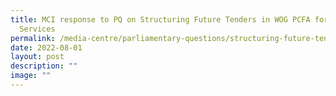 ```yaml
---
title: MCI response to PQ on Structuring Future Tenders in WOG PCFA for Creative
  Services
permalink: /media-centre/parliamentary-questions/structuring-future-tenders-in-wog-pcfa-for-creative-services/
date: 2022-08-01
layout: post
description: ""
image: ""
---
```

